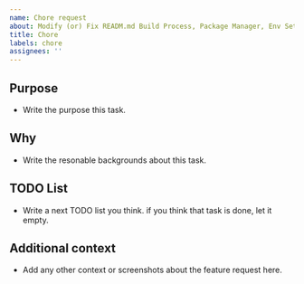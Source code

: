 ```yaml
---
name: Chore request
about: Modify (or) Fix READM.md Build Process, Package Manager, Env Setting
title: Chore
labels: chore
assignees: ''
---
```


## Purpose

- Write the purpose this task.

## Why

- Write the resonable backgrounds about this task.

## TODO List

- Write a next TODO list you think. if you think that task is done, let it empty.

## Additional context

- Add any other context or screenshots about the feature request here.
